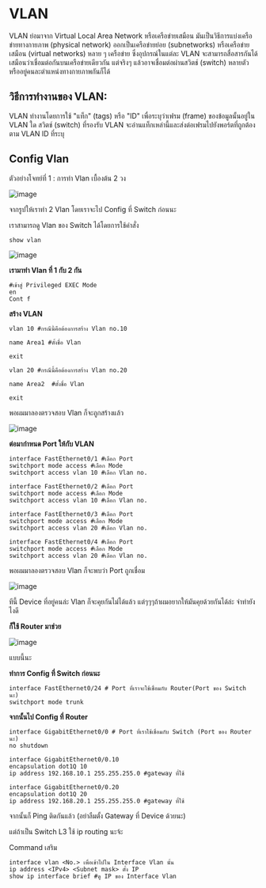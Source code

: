 
# VLAN
VLAN ย่อมาจาก Virtual Local Area Network หรือเครือข่ายเสมือน มันเป็นวิธีการแบ่งเครือข่ายทางกายภาพ (physical network) ออกเป็นเครือข่ายย่อย (subnetworks) หรือเครือข่ายเสมือน (virtual networks) หลาย ๆ เครือข่าย ซึ่งอุปกรณ์ในแต่ละ VLAN จะสามารถสื่อสารกันได้เสมือนว่าเชื่อมต่อกันบนเครือข่ายเดียวกัน แต่จริงๆ แล้วอาจเชื่อมต่อผ่านสวิตช์ (switch) หลายตัวหรืออยู่คนละตำแหน่งทางกายภาพกันก็ได้

## **วิธีการทำงานของ VLAN:**
VLAN ทำงานโดยการใช้ "แท็ก" (tags) หรือ "ID" เพื่อระบุว่าเฟรม (frame) ของข้อมูลนั้นอยู่ใน VLAN ใด สวิตช์ (switch) ที่รองรับ VLAN จะอ่านแท็กเหล่านี้และส่งต่อเฟรมไปยังพอร์ตที่ถูกต้องตาม VLAN ID ที่ระบุ


## Config Vlan

ตัวอย่างโจทย์ที่ 1 : การทำ Vlan เบื้องต้น 2 วง

![image](https://github.com/user-attachments/assets/d11a13c8-477e-4035-b2a2-9fb64e70e212)


จากรูปให้เราทำ 2 Vlan โดยเราจะไป Config ที่ Switch ก่อนนะ

เราสามารถดู Vlan ของ Switch ได้โดยการใช้คำสั่ง

```
show vlan
```
![image](https://github.com/user-attachments/assets/2e651452-d5f7-4584-8004-e6a72ae6558b)


**เรามาทำ Vlan ที่ 1 กับ 2 กัน**
```
#เข้าสู่ Privileged EXEC Mode
en 
Cont f
```

**สร้าง VLAN**
```
vlan 10 #กรณีนี้คือต้องการสร้าง Vlan no.10

name Area1 #ตั้งชื่อ Vlan

exit 

vlan 20 #กรณีนี้คือต้องการสร้าง Vlan no.20

name Area2  #ตั้งชื่อ Vlan

exit
```

พอผมมาลองตรวจสอบ Vlan ก็จะถูกสร้างแล้ว

![image](https://github.com/user-attachments/assets/de257a96-cea1-4482-8a40-5cb9e1149fc1)


**ต่อมากำหนด Port ให้กับ VLAN**

```
interface FastEthernet0/1 #เลือก Port
switchport mode access #เลือก Mode 
switchport access vlan 10 #เลือก Vlan no.

interface FastEthernet0/2 #เลือก Port
switchport mode access #เลือก Mode 
switchport access vlan 10 #เลือก Vlan no.

interface FastEthernet0/3 #เลือก Port
switchport mode access #เลือก Mode 
switchport access vlan 20 #เลือก Vlan no.

interface FastEthernet0/4 #เลือก Port
switchport mode access #เลือก Mode 
switchport access vlan 20 #เลือก Vlan no.
```

พอผมมาลองตรวจสอบ Vlan ก็จะพบว่า Port ถูกเชื่อม

![image](https://github.com/user-attachments/assets/3fbed9fd-625a-4c9b-ad5e-760eaf8fa77a)


ทีนี้ Device ที่อยู่คนล่ะ Vlan ก็จะคุยกันไม่ได้แล้ว แต่ๆๆๆถ้าผมอยากให้มันคุยด้วยกันได้ล่ะ จำทำยังไงดี

**ก็ใช้ Router มาช่วย**

![image](https://github.com/user-attachments/assets/bfce8c05-dbba-4cc7-a8ce-61f742925955)


แบบนี้นะ

**ทำการ Config ที่ Switch ก่อนนะ**

```
interface FastEthernet0/24 # Port ที่เราจะใช้เชื่อมกับ Router(Port ของ Switch นะ)
switchport mode trunk
```

**จากนั้นไป Config ที่ Router**

```
interface GigabitEthernet0/0 # Port ที่เราใช้เชื่อมกับ Switch (Port ของ Router นะ)
no shutdown

interface GigabitEthernet0/0.10
encapsulation dot1Q 10
ip address 192.168.10.1 255.255.255.0 #gateway ที่ใช้

interface GigabitEthernet0/0.20
encapsulation dot1Q 20
ip address 192.168.20.1 255.255.255.0 #gateway ที่ใช้

```

จากนั้นก็ Ping ติดกันแล้ว (อย่าลืมตั้ง Gateway ที่ Device ด้วยนะ)

แต่ถ้าเป็น Switch L3 ใช้ ip routing นะจ้ะ

Command เสริม
```
interface vlan <No.> เพื่อเข้าไปใน Interface Vlan นั้น
ip address <IPv4> <Subnet mask> ตั้ง IP
show ip interface brief #ดู IP ของ Interface Vlan
```
